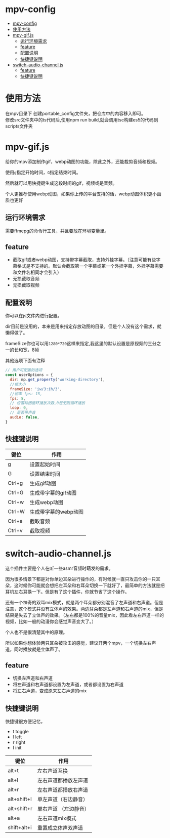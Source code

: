 # mpv-config
- [mpv-config](#mpv-config)
- [使用方法](#使用方法)
- [mpv-gif.js](#mpv-gifjs)
  - [运行环境需求](#运行环境需求)
  - [feature](#feature)
  - [配置说明](#配置说明)
  - [快捷键说明](#快捷键说明)
- [switch-audio-channel.js](#switch-audio-channeljs)
  - [feature](#feature-1)
  - [快捷键说明](#快捷键说明-1)
# 使用方法
  在mpv目录下 创建portable_config文件夹，把仓库中的内容移入即可。  
  修改src文件夹中的ts代码后,使用npm run build,就会调用tsc构建es5的代码到scripts文件夹


# mpv-gif.js

给你的mpv添加制作gif，webp动图的功能，除此之外，还能裁剪音频和视频。

使用`g`指定开始时间，`G`指定结束时间。

然后就可以用快捷键生成这段时间的gif，视频或是音频。

个人更推荐使用webp动图，如果你上传的平台支持的话，webp动图体积更小画质也更好

## 运行环境需求

需要ffmepg的命令行工具，并且要放在环境变量里。

## feature

* 截取gif或者webp动图，支持带字幕截取，支持外挂字幕。（注意可能有些字幕格式是不支持的。默认会截取第一个字幕或第一个外挂字幕，外挂字幕需要和文件名相同才会引入）
* 无损截取音频
* 无损截取视频

## 配置说明

你可以在js文件内进行配置。

dir目前是没用的，本来是用来指定存放动图的目录，但是个人没有这个需求，就懒得做了。

frameSize你也可以用`1280*720`这样来指定,我这里的默认设置是原视频的三分之一的长和宽，8帧

其他选项下面有注释

```javascript
// 用户可配置的选项
const userOptions = {
  dir: mp.get_property('working-directory'),
  //帧大小
  frameSize: 'iw/3:ih/3',
  //帧率 fps: 15,
  fps: 8,
  // 设置动图循环播放次数,0是无限循环播放
  loop: 0,
  // 是否带声音
  audio: false,
}
```

## 快捷键说明

| 键位   | 作用                 |
| ------ | -------------------- |
| g      | 设置起始时间         |
| G      | 设置结束时间         |
| Ctrl+g | 生成gif动图          |
| Ctrl+G | 生成带字幕的gif动图  |
| Ctrl+w | 生成webp动图         |
| Ctrl+W | 生成带字幕的webp动图 |
| Ctrl+a | 截取音频             |
| Ctrl+v | 截取视频             |





# switch-audio-channel.js

这个插件主要是个人在听一些asmr音频时萌发的需求。

因为很多情景下都是对你单边耳朵进行操作的，有时候就一直只攻击你的一只耳朵，这时候你可能就会想把左耳朵和右耳朵切换一下就好了，最简单的方法就是把耳机左右耳换一下。但是有了这个插件，你就节省了这个操作。

还有一个神奇的双耳mix模式，就是两个耳朵都分别混音了左声道和右声道。但是注意，这个模式并没有立体声的效果。两边耳朵都是左声道和右声道的mix，但是结果是失去了立体声的效果。（左右都是100%的音量mix，因此看左右声道一样的视频，比如一般的动漫你会感觉声音变大了。）

个人也不是很清楚其中的原理。

所以如果你想体验两只耳朵被攻击的感觉，建议开两个mpv，一个切换左右声道，同时播放就是立体声了。

## feature

* 切换左声道和右声道
* 将左声道和右声道都设置为左声道，或者都设置为右声道
* 将左右声道，变成原来左右声道的mix

## 快捷键说明

快捷键很方便记忆，

* t toggle
* l left
* r right
* I init

| 键位        | 作用                   |
| ----------- | ---------------------- |
| alt+t       | 左右声道互换           |
| alt+l       | 左右声道都播放左声道   |
| alt+r       | 左右声道都播放右声道   |
| alt+shift+l | 单左声道（右边静音）   |
| alt+shift+r | 单右声道  （左边静音） |
| alt+a       | 左右声道mix模式        |
| shift+alt+i | 重置成立体声双声道     |
